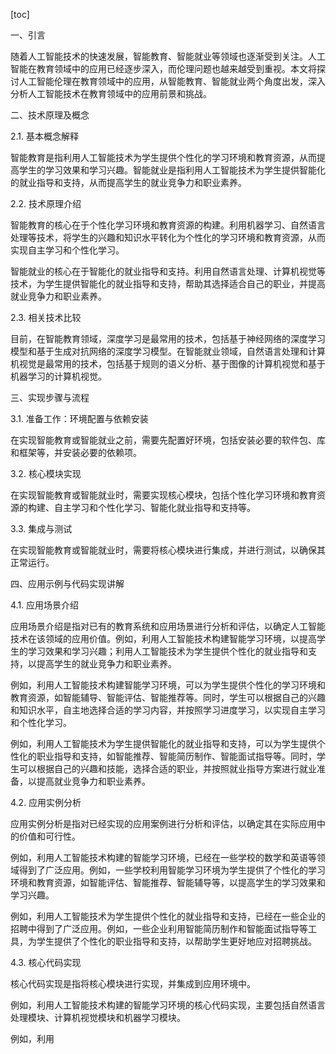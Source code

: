 
[toc]                    
                
                
一、引言

随着人工智能技术的快速发展，智能教育、智能就业等领域也逐渐受到关注。人工智能在教育领域中的应用已经逐步深入，而伦理问题也越来越受到重视。本文将探讨人工智能伦理在教育领域中的应用，从智能教育、智能就业两个角度出发，深入分析人工智能技术在教育领域中的应用前景和挑战。

二、技术原理及概念

2.1. 基本概念解释

智能教育是指利用人工智能技术为学生提供个性化的学习环境和教育资源，从而提高学生的学习效果和学习兴趣。智能就业是指利用人工智能技术为学生提供智能化的就业指导和支持，从而提高学生的就业竞争力和职业素养。

2.2. 技术原理介绍

智能教育的核心在于个性化学习环境和教育资源的构建。利用机器学习、自然语言处理等技术，将学生的兴趣和知识水平转化为个性化的学习环境和教育资源，从而实现自主学习和个性化学习。

智能就业的核心在于智能化的就业指导和支持。利用自然语言处理、计算机视觉等技术，为学生提供智能化的就业指导和支持，帮助其选择适合自己的职业，并提高就业竞争力和职业素养。

2.3. 相关技术比较

目前，在智能教育领域，深度学习是最常用的技术，包括基于神经网络的深度学习模型和基于生成对抗网络的深度学习模型。在智能就业领域，自然语言处理和计算机视觉是最常用的技术，包括基于规则的语义分析、基于图像的计算机视觉和基于机器学习的计算机视觉。

三、实现步骤与流程

3.1. 准备工作：环境配置与依赖安装

在实现智能教育或智能就业之前，需要先配置好环境，包括安装必要的软件包、库和框架等，并安装必要的依赖项。

3.2. 核心模块实现

在实现智能教育或智能就业时，需要实现核心模块，包括个性化学习环境和教育资源的构建、自主学习和个性化学习、智能化就业指导和支持等。

3.3. 集成与测试

在实现智能教育或智能就业时，需要将核心模块进行集成，并进行测试，以确保其正常运行。

四、应用示例与代码实现讲解

4.1. 应用场景介绍

应用场景介绍是指对已有的教育系统和应用场景进行分析和评估，以确定人工智能技术在该领域的应用价值。例如，利用人工智能技术构建智能学习环境，以提高学生的学习效果和学习兴趣；利用人工智能技术为学生提供个性化的就业指导和支持，以提高学生的就业竞争力和职业素养。

例如，利用人工智能技术构建智能学习环境，可以为学生提供个性化的学习环境和教育资源，如智能辅导、智能评估、智能推荐等。同时，学生可以根据自己的兴趣和知识水平，自主地选择合适的学习内容，并按照学习进度学习，以实现自主学习和个性化学习。

例如，利用人工智能技术为学生提供智能化的就业指导和支持，可以为学生提供个性化的职业指导和支持，如智能推荐、智能简历制作、智能面试指导等。同时，学生可以根据自己的兴趣和技能，选择合适的职业，并按照就业指导方案进行就业准备，以提高就业竞争力和职业素养。

4.2. 应用实例分析

应用实例分析是指对已经实现的应用案例进行分析和评估，以确定其在实际应用中的价值和可行性。

例如，利用人工智能技术构建的智能学习环境，已经在一些学校的数学和英语等领域得到了广泛应用。例如，一些学校利用智能学习环境为学生提供了个性化的学习环境和教育资源，如智能评估、智能推荐、智能辅导等，以提高学生的学习效果和学习兴趣。

例如，利用人工智能技术为学生提供个性化的就业指导和支持，已经在一些企业的招聘中得到了广泛应用。例如，一些企业利用智能简历制作和智能面试指导等工具，为学生提供了个性化的职业指导和支持，以帮助学生更好地应对招聘挑战。

4.3. 核心代码实现

核心代码实现是指将核心模块进行实现，并集成到应用环境中。

例如，利用人工智能技术构建的智能学习环境的核心代码实现，主要包括自然语言处理模块、计算机视觉模块和机器学习模块。

例如，利用

